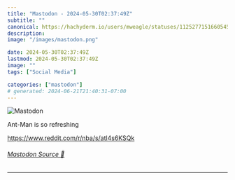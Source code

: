 ```yaml
---
title: "Mastodon - 2024-05-30T02:37:49Z"
subtitle: ""
canonical: https://hachyderm.io/users/mweagle/statuses/112527715166054552
description:
image: "/images/mastodon.png"

date: 2024-05-30T02:37:49Z
lastmod: 2024-05-30T02:37:49Z
image: ""
tags: ["Social Media"]

categories: ["mastodon"]
# generated: 2024-06-21T21:40:31-07:00
---
```

![Mastodon](/images/mastodon.png)

<p>Ant-Man is so refreshing </p><p><a href="https://www.reddit.com/r/nba/s/atl4s6KSQk" target="_blank" rel="nofollow noopener noreferrer" translate="no"><span class="invisible">https://www.</span><span class="">reddit.com/r/nba/s/atl4s6KSQk</span><span class="invisible"></span></a></p>


###### [Mastodon Source 🐘](https://hachyderm.io/@mweagle/112527715166054552)

___
